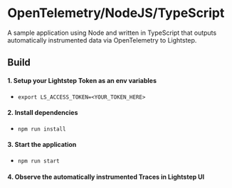 # OpenTelemetry/NodeJS/TypeScript
A sample application using Node and written in TypeScript that outputs automatically instrumented data via OpenTelemetry to Lightstep.

## Build
#### 1. Setup your Lightstep Token as an env variables
- ```export LS_ACCESS_TOKEN=<YOUR_TOKEN_HERE>```

#### 2. Install dependencies
- ```npm run install```

#### 3. Start the application
- ```npm run start```

#### 4. Observe the automatically instrumented Traces in Lightstep UI
